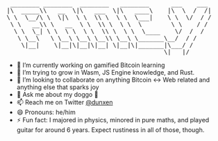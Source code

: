 
<pre>
 ________ ________  ________   ________      ___    ___      ________  ___  ________     
|\  _____\\   __  \|\   ___  \|\   ____\    |\  \  /  /|    |\   __  \|\  \|\   __  \    
\ \  \__/\ \  \|\  \ \  \\ \  \ \  \___|    \ \  \/  / /    \ \  \|\ /\ \  \ \  \|\  \   
 \ \   __\\ \   __  \ \  \\ \  \ \  \        \ \    / /      \ \   __  \ \  \ \  \\\  \  
  \ \  \_| \ \  \ \  \ \  \\ \  \ \  \____    \/  /  /        \ \  \|\  \ \  \ \  \\\  \ 
   \ \__\   \ \__\ \__\ \__\\ \__\ \_______\__/  / /           \ \_______\ \__\ \_______\
    \|__|    \|__|\|__|\|__| \|__|\|_______|\___/ /             \|_______|\|__|\|_______|
                                           \|___|/                                       
</pre>


- 🔭 I’m currently working on gamified Bitcoin learning
- 🌱 I’m trying to grow in Wasm, JS Engine knowledge, and Rust.
- 👯 I’m looking to collaborate on anything Bitcoin <-> Web related and anything else that sparks joy
- 💬 Ask me about my doggo 🐶
- 📫 Reach me on Twitter [@dunxen](https://twitter.com/dunxen)
- 😄 Pronouns: he/him
- ⚡ Fun fact: I majored in physics, minored in pure maths, and played guitar for around 6 years. Expect rustiness in all of those, though.
